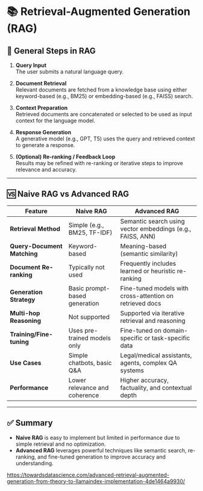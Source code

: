 # 📚 Retrieval-Augmented Generation (RAG)

## 🔁 General Steps in RAG

1. **Query Input**  
   The user submits a natural language query.

2. **Document Retrieval**  
   Relevant documents are fetched from a knowledge base using either keyword-based (e.g., BM25) or embedding-based (e.g., FAISS) search.

3. **Context Preparation**  
   Retrieved documents are concatenated or selected to be used as input context for the language model.

4. **Response Generation**  
   A generative model (e.g., GPT, T5) uses the query and retrieved context to generate a response.

5. **(Optional) Re-ranking / Feedback Loop**  
   Results may be refined with re-ranking or iterative steps to improve relevance and accuracy.

---

## 🆚 Naive RAG vs Advanced RAG

| Feature                         | Naive RAG                                                              | Advanced RAG                                                                 |
|----------------------------------|------------------------------------------------------------------------|------------------------------------------------------------------------------|
| **Retrieval Method**            | Simple (e.g., BM25, TF-IDF)                                            | Semantic search using vector embeddings (e.g., FAISS, ANN)                  |
| **Query-Document Matching**     | Keyword-based                                                          | Meaning-based (semantic similarity)                                         |
| **Document Re-ranking**         | Typically not used                                                     | Frequently includes learned or heuristic re-ranking                         |
| **Generation Strategy**         | Basic prompt-based generation                                          | Fine-tuned models with cross-attention on retrieved docs                    |
| **Multi-hop Reasoning**         | Not supported                                                          | Supported via iterative retrieval and reasoning                             |
| **Training/Fine-tuning**        | Uses pre-trained models only                                           | Fine-tuned on domain-specific or task-specific data                         |
| **Use Cases**                   | Simple chatbots, basic Q&A                                             | Legal/medical assistants, agents, complex QA systems                        |
| **Performance**                 | Lower relevance and coherence                                          | Higher accuracy, factuality, and contextual depth                          |

---

## ✅ Summary

- **Naive RAG** is easy to implement but limited in performance due to simple retrieval and no optimization.
- **Advanced RAG** leverages powerful techniques like semantic search, re-ranking, and fine-tuned generation to improve accuracy and understanding.



https://towardsdatascience.com/advanced-retrieval-augmented-generation-from-theory-to-llamaindex-implementation-4de1464a9930/
